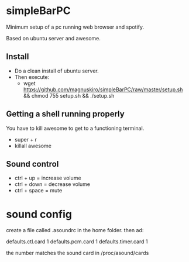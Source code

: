 simpleBarPC
===========

Minimum setup of a pc running web browser and spotify.

Based on ubuntu server and awesome. 

## Install 
* Do a clean install of ubuntu server.
* Then execute: 
  * wget https://github.com/magnuskiro/simpleBarPC/raw/master/setup.sh && chmod 755 setup.sh && ./setup.sh

## Getting a shell running properly 
You have to kill awesome to get to a functioning terminal. 

* super + r
* killall awesome

## Sound control
* ctrl + up = increase volume
* ctrl + down = decrease volume
* ctrl + space = mute

# sound config
create a file called .asoundrc in the home folder. 
then ad: 


 defaults.ctl.card 1
 defaults.pcm.card 1
 defaults.timer.card 1

the number matches the sound card in /proc/asound/cards

